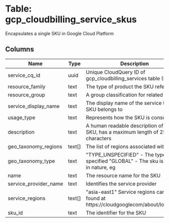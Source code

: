 
# Table: gcp_cloudbilling_service_skus
Encapsulates a single SKU in Google Cloud Platform
## Columns
| Name        | Type           | Description  |
| ------------- | ------------- | -----  |
|service_cq_id|uuid|Unique CloudQuery ID of gcp_cloudbilling_services table (FK)|
|resource_family|text|The type of product the SKU refers to|
|resource_group|text|A group classification for related SKUs|
|service_display_name|text|The display name of the service this SKU belongs to|
|usage_type|text|Represents how the SKU is consumed|
|description|text|A human readable description of the SKU, has a maximum length of 256 characters|
|geo_taxonomy_regions|text[]|The list of regions associated with a sku|
|geo_taxonomy_type|text|"TYPE_UNSPECIFIED" - The type is not specified   "GLOBAL" - The sku is global in nature, eg|
|name|text|The resource name for the SKU|
|service_provider_name|text|Identifies the service provider|
|service_regions|text[]|"asia-east1" Service regions can be found at https://cloudgooglecom/about/locations/|
|sku_id|text|The identifier for the SKU|

